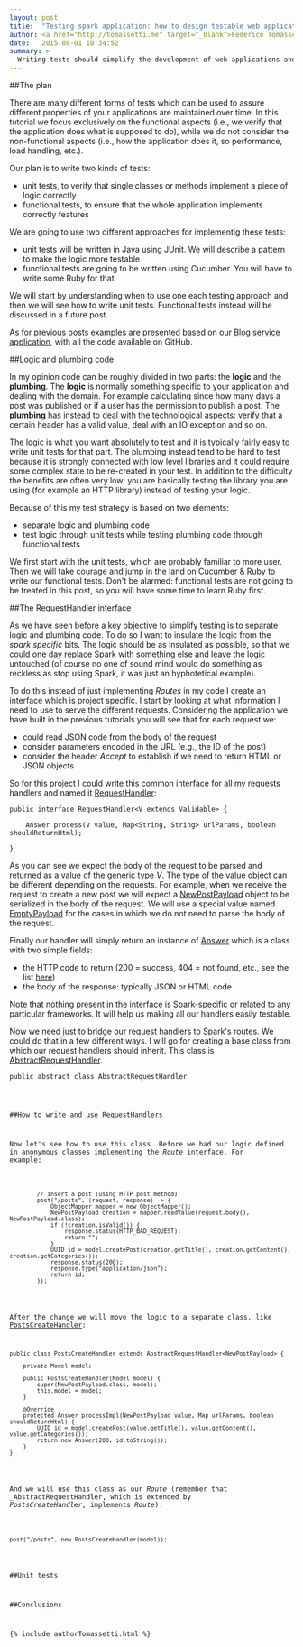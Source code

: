 ```yaml
---
layout: post
title:  "Testing spark application: how to design testable web applications applications"
author: <a href="http://tomassetti.me" target="_blank">Federico Tomassetti</a>
date:   2015-08-01 10:34:52
summary: >
  Writing tests should simplify the development of web applications and give you the confidence to perform refactoring. However often it becomes a chore. Writing tests is not easy, as it is not easy to understand what to test and how to test it. In this tutorial we describe one possible approach to use a mix of unit and functional tests to keep development simple and agile, while having our back covered by solid tests.
---
```


##The plan

There are many different forms of tests which can be used to assure different properties of your applications are maintained over time. In this tutorial we focus exclusively on the functional aspects (i.e., we verify that the application does what is supposed to do), while we do not consider the non-functional aspects (i.e., how the application does it, so performance, load handling, etc.).

Our plan is to write two kinds of tests:

* unit tests, to verify that single classes or methods implement a piece of logic correctly
* functional tests, to ensure that the whole application implements correctly features

We are going to use two different approaches for implementig these tests:

* unit tests will be written in Java using JUnit. We will describe a pattern to make the logic more testable
* functional tests are going to be written using Cucumber. You will have to write some Ruby for that

We will start by understanding when to use one each testing approach and then we will see how to write unit tests. Functional tests instead will be discussed in a future post.

As for previous posts examples are presented based on our [Blog service application](https://github.com/sparktutorials/BlogService_SparkExample), with all the code available on GitHub.

##Logic and plumbing code

In my opinion code can be roughly divided in two parts: the **logic** and the **plumbing**. The **logic** is normally something specific to your application and dealing with the domain. For example calculating since how many days a post was published or if a user has the permission to publish a post. The **plumbing** has instead to deal with the technological aspects: verify that a certain header has a valid value, deal with an IO exception and so on. 

The logic is what you want absolutely to test and it is typically fairly easy to write unit tests for that part. The plumbing instead tend to be hard to test because it is strongly connected with low level libraries and it could require some complex state to be re-created in your test. In addition to the difficulty the benefits are often very low: you are basically testing the library you are using (for example an HTTP library) instead of testing your logic. 

Because of this my test strategy is based on two elements:

* separate logic and plumbing code
* test logic through unit tests while testing plumbing code through functional tests

We first start with the unit tests, which are probably familiar to more user. Then we will take courage and jump in the land on Cucumber & Ruby to write our functional tests. Don't be alarmed: functional tests are not going to be treated in this post, so you will have some time to learn Ruby first.

##The RequestHandler interface

As we have seen before a key objective to simplify testing is to separate logic and plumbing code. To do so I want to insulate the logic from the _spark specific_ bits. The logic should be as insulated as possible, so that we could one day replace Spark with something else and leave the logic untouched (of course no one of sound mind would do something as reckless as stop using Spark, it was just an hyphotetical example).

To do this instead of just implementing *Routes* in my code I create an interface which is project specific. I start by looking at what information I need to use to serve the different requests. Considering the application we have built in the previous tutorials you will see that for each request we:

* could read JSON code from the body of the request
* consider parameters encoded in the URL (e.g., the ID of the post)
* consider the header _Accept_ to establish if we need to return HTML or JSON objects

So for this project I could write this common interface for all my requests handlers and named it [RequestHandler](https://github.com/sparktutorials/BlogService_SparkExample/blob/unit_tests/src/main/java/me/tomassetti/RequestHandler.java):

<pre><code class="language-java">public interface RequestHandler&lt;V extends Validable&gt; {

    Answer process(V value, Map&lt;String, String&gt; urlParams, boolean shouldReturnHtml);

}</code></pre>

As you can see we expect the body of the request to be parsed and returned as a value of the generic type _V_. The type of the value object can be different depending on the requests. For example, when we receive the request to create a new post we will expect a [NewPostPayload](https://github.com/sparktutorials/BlogService_SparkExample/blob/unit_tests/src/main/java/me/tomassetti/handlers/NewPostPayload.java) object to be serialized in the body of the request. We will use a special value named [EmptyPayload](https://github.com/sparktutorials/BlogService_SparkExample/blob/unit_tests/src/main/java/me/tomassetti/handlers/EmptyPayload.java) for the cases in which we do not need to parse the body of the request.

Finally our handler will simply return an instance of [Answer](https://github.com/sparktutorials/BlogService_SparkExample/blob/unit_tests/src/main/java/me/tomassetti/Answer.java) which is a class with two simple fields:

* the HTTP code to return (200 = success, 404 = not found, etc., see the list [here](http://www.w3.org/Protocols/rfc2616/rfc2616-sec10.html))
* the body of the response: typically JSON or HTML code

Note that nothing present in the interface is Spark-specific or related to any particular frameworks. It will help us making all our handlers easily testable.

Now we need just to bridge our request handlers to Spark's routes. We could do that in a few different ways. I will go for creating a base class from which our request handlers should inherit. This class is [AbstractRequestHandler](https://github.com/sparktutorials/BlogService_SparkExample/blob/unit_tests/src/main/java/me/tomassetti/AbstractRequestHandler.java). 

<pre><code class="language-java">public abstract class AbstractRequestHandler<V extends Validable&gt; implements RequestHandler<V&gt;, Route {

    private Class<V&gt; valueClass;
    protected Model model;

    private static final int HTTP_BAD_REQUEST = 400;

    public AbstractRequestHandler(Class<V&gt; valueClass, Model model){
        this.valueClass = valueClass;
        this.model = model;
    }

    private static boolean shouldReturnHtml(Request request) {
        String accept = request.headers("Accept");
        return accept != null && accept.contains("text/html");
    }

    public static String dataToJson(Object data) {
        try {
            ObjectMapper mapper = new ObjectMapper();
            mapper.enable(SerializationFeature.INDENT_OUTPUT);
            StringWriter sw = new StringWriter();
            mapper.writeValue(sw, data);
            return sw.toString();
        } catch (IOException e){
            throw new RuntimeException("IOException from a StringWriter?");
        }
    }

    public final Answer process(V value, Map<String, String&gt; queryParams, boolean shouldReturnHtml) {
        if (!value.isValid()) {
            return new Answer(HTTP_BAD_REQUEST);
        } else {
            return processImpl(value, queryParams, shouldReturnHtml);
        }
    }

    protected abstract Answer processImpl(V value, Map<String, String&gt; queryParams, boolean shouldReturnHtml);


    @Override
    public Object handle(Request request, Response response) throws Exception {
        ObjectMapper objectMapper = new ObjectMapper();
        V value = objectMapper.readValue(request.body(), valueClass);
        Map<String, String&gt; queryParams = new HashMap<&gt;();
        Answer answer = process(value, queryParams, shouldReturnHtml(request));
        response.status(answer.getCode());
        if (shouldReturnHtml(request)) {
            response.type("text/html");
        } else {
            response.type("application/json");
        }
        response.body(answer.getBody());
        return answer.getBody();
    }

}</code></pre>

##How to write and use RequestHandlers

Now let's see how to use this class. Before we had our logic defined in anonymous classes implementing the _Route_ interface. For example:

<pre><code class="language-java">
        // insert a post (using HTTP post method)
        post("/posts", (request, response) -&gt; {
            ObjectMapper mapper = new ObjectMapper();
            NewPostPayload creation = mapper.readValue(request.body(), NewPostPayload.class);
            if (!creation.isValid()) {
                response.status(HTTP_BAD_REQUEST);
                return "";
            }
            UUID id = model.createPost(creation.getTitle(), creation.getContent(), creation.getCategories());
            response.status(200);
            response.type("application/json");
            return id;
        });
</code></pre>

After the change we will move the logic to a separate class, like [PostsCreateHandler](https://github.com/sparktutorials/BlogService_SparkExample/blob/unit_tests/src/main/java/me/tomassetti/handlers/PostsCreateHandler.java):

<pre><code class="language-java">public class PostsCreateHandler extends AbstractRequestHandler&lt;NewPostPayload&gt; {

    private Model model;

    public PostsCreateHandler(Model model) {
        super(NewPostPayload.class, model);
        this.model = model;
    }

    @Override
    protected Answer processImpl(NewPostPayload value, Map<String, String> urlParams, boolean shouldReturnHtml) {
        UUID id = model.createPost(value.getTitle(), value.getContent(), value.getCategories());
        return new Answer(200, id.toString());
    }
}</code></pre>


And we will use this class as our _Route_ (remember that _AbstractRequestHandler, which is extended by _PostsCreateHandler_, implements _Route_).

<pre><code class="language-java">
post("/posts", new PostsCreateHandler(model));
</code></pre>

##Unit tests

##Conclusions

{% include authorTomassetti.html %}